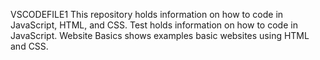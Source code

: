 VSCODEFILE1
This repository holds information on how to code in JavaScript, HTML, and CSS.
Test holds information on how to code in JavaScript.
Website Basics shows examples basic websites using HTML and CSS.
